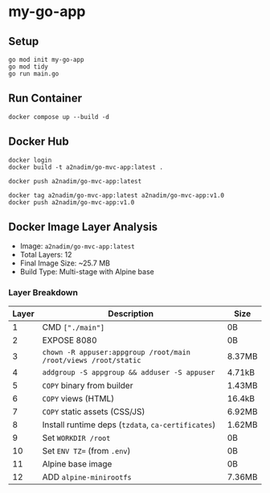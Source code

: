 # my-go-app

## Setup
```
go mod init my-go-app
go mod tidy
go run main.go

```

## Run Container

```
docker compose up --build -d
```


## Docker Hub
```
docker login
docker build -t a2nadim/go-mvc-app:latest .

docker push a2nadim/go-mvc-app:latest

docker tag a2nadim/go-mvc-app:latest a2nadim/go-mvc-app:v1.0
docker push a2nadim/go-mvc-app:v1.0

```

## Docker Image Layer Analysis
- Image: `a2nadim/go-mvc-app:latest`
- Total Layers: 12
- Final Image Size: ~25.7 MB
- Build Type: Multi-stage with Alpine base

### Layer Breakdown
| Layer   | Description                                                     | Size   |
| ------- | --------------------------------------------------------------- | ------ |
| 1       | CMD `["./main"]`                                                | 0B     |
| 2       | EXPOSE 8080                                                     | 0B     |
| 3       | `chown -R appuser:appgroup /root/main /root/views /root/static` | 8.37MB |
| 4       | `addgroup -S appgroup && adduser -S appuser`                    | 4.71kB |
| 5       | `COPY` binary from builder                                      | 1.43MB |
| 6       | `COPY` views (HTML)                                             | 16.4kB |
| 7       | `COPY` static assets (CSS/JS)                                   | 6.92MB |
| 8       | Install runtime deps (`tzdata`, `ca-certificates`)              | 1.62MB |
| 9       | Set `WORKDIR /root`                                             | 0B     |
| 10      | Set `ENV TZ=` (from `.env`)                                     | 0B     |
| 11      | Alpine base image                                               | 0B     |
| 12      | ADD `alpine-minirootfs`                                         | 7.36MB |


